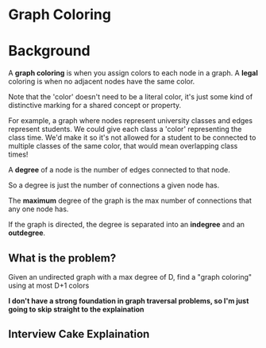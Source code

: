 # Graph Coloring

# Background

A **graph coloring** is when you assign colors to each node in a graph. A **legal** coloring is when no adjacent nodes have the same color.

Note that the 'color' doesn't need to be a literal color, it's just some kind of distinctive marking for a shared concept or property.

For example, a graph where nodes represent university classes and edges represent students. We could give each class a 'color' representing the class time. We'd make it so it's not allowed for a student to be connected to multiple classes of the same color, that would mean overlapping class times!

A **degree** of a node is the number of edges connected to that node.

So a degree is just the number of connections a given node has.

The **maximum** degree of the graph is the max number of connections that any one node has.

If the graph is directed, the degree is separated into an **indegree** and an **outdegree**.

## What is the problem?

Given an undirected graph with a max degree of D, find a "graph coloring" using at most D+1 colors

**I don't have a strong foundation in graph traversal problems, so I'm just going to skip straight to the explaination**

## Interview Cake Explaination
